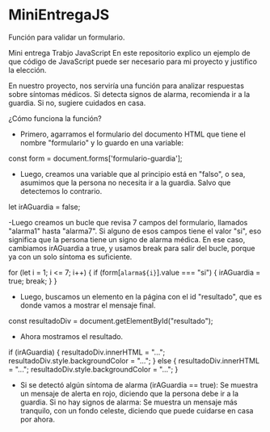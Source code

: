 # MiniEntregaJS

Función para validar un formulario.


Mini entrega Trabjo JavaScript
En este repositorio explico un ejemplo de que código de JavaScript puede ser necesario para mi proyecto y justifico la elección.

En nuestro proyecto, nos serviría una función para analizar respuestas sobre síntomas médicos. Si detecta signos de alarma, recomienda ir a la guardia. Si no, sugiere cuidados en casa. 


¿Cómo funciona la función?
- Primero, agarramos el formulario del documento HTML que tiene el nombre "formulario" y lo guardo en una variable:

const form = document.forms['formulario-guardia'];

- Luego, creamos una variable que al principio está en "falso", o sea, asumimos que la persona no necesita ir a la guardia. Salvo que detectemos lo contrario.

let irAGuardia = false;

-Luego creamos un bucle que revisa 7 campos del formulario, llamados "alarma1" hasta "alarma7". Si alguno de esos campos tiene el valor "si", eso significa que la persona tiene un signo de alarma médica. En ese caso, cambiamos irAGuardia a true, y usamos break para salir del bucle, porque ya con un solo síntoma es suficiente.

for (let i = 1; i <= 7; i++) {
  if (form[`alarma${i}`].value === "si") {
    irAGuardia = true;
    break;
  }
}


- Luego, buscamos un elemento en la página con el id "resultado", que es donde vamos a mostrar el mensaje final.

const resultadoDiv = document.getElementById("resultado");

- Ahora mostramos el resultado.

if (irAGuardia) {
  resultadoDiv.innerHTML = "...";
  resultadoDiv.style.backgroundColor = "...";
} else {
  resultadoDiv.innerHTML = "...";
  resultadoDiv.style.backgroundColor = "...";
}


- Si se detectó algún síntoma de alarma (irAGuardia == true): Se muestra un mensaje de alerta en rojo, diciendo que la persona debe ir a la guardia.
Si no hay signos de alarma: Se muestra un mensaje más tranquilo, con un fondo celeste, diciendo que puede cuidarse en casa por ahora.

